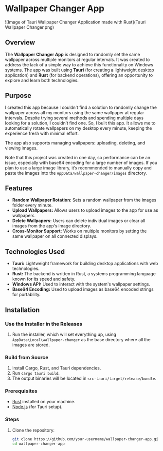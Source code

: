 # Wallpaper Changer App

![Image of Tauri Wallpaper Changer Application made with Rust](Tauri Wallpaper Changer.png)

## Overview

The **Wallpaper Changer App** is designed to randomly set the same wallpaper across multiple monitors at regular intervals. It was created to address the lack of a simple way to achieve this functionality on Windows systems. The app was built using **Tauri** (for creating a lightweight desktop application) and **Rust** (for backend operations), offering an opportunity to explore and learn both technologies.

## Purpose

I created this app because I couldn't find a solution to randomly change the wallpaper across all my monitors using the same wallpaper at regular intervals. Despite trying several methods and spending multiple days looking for a solution, I couldn’t find one. So, I built this app. It allows me to automatically rotate wallpapers on my desktop every minute, keeping the experience fresh with minimal effort.

The app also supports managing wallpapers: uploading, deleting, and viewing images.

Note that this project was created in one day, so performance can be an issue, especially with base64 encoding for a large number of images. If you plan to use a large image library, it’s recommended to manually copy and paste the images into the `AppData/wallpaper-changer/images` directory.

## Features

- **Random Wallpaper Rotation:** Sets a random wallpaper from the images folder every minute.
- **Upload Wallpapers:** Allows users to upload images to the app for use as wallpapers.
- **Delete Wallpapers:** Users can delete individual images or clear all images from the app's image directory.
- **Cross-Monitor Support:** Works on multiple monitors by setting the same wallpaper on all connected displays.

## Technologies Used

- **Tauri:** Lightweight framework for building desktop applications with web technologies.
- **Rust:** The backend is written in Rust, a systems programming language known for its speed and safety.
- **Windows API:** Used to interact with the system's wallpaper settings.
- **Base64 Encoding:** Used to upload images as base64 encoded strings for portability.

## Installation

### Use the Installer in the Releases

1. Run the installer, which will set everything up, using `AppData\Local\wallpaper-changer` as the base directory where all the images are stored.

### Build from Source

1. Install Cargo, Rust, and Tauri dependencies.
2. Run `cargo tauri build`.
3. The output binaries will be located in `src-tauri/target/release/bundle`.

### Prerequisites

- [Rust](https://www.rust-lang.org/learn/get-started) installed on your machine.
- [Node.js](https://nodejs.org/) (for Tauri setup).

### Steps

1. Clone the repository:
   ```bash
   git clone https://github.com/your-username/wallpaper-changer-app.git
   cd wallpaper-changer-app
